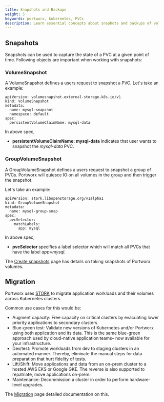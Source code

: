 ```yaml
---
title: Snapshots and Backups
weight: 5
keywords: portworx, kubernetes, PVCs
description: Learn essential concepts about snaphots and backups of volumes on Kubernetes
---
```


## Snapshots

Snapshots can be used to capture the state of a PVC at a given point of time. Following objects are important when working with snapshots:

### VolumeSnapshot

A VolumeSnapshot defines a users request to snapshot a PVC. Let's take an example:

```text
apiVersion: volumesnapshot.external-storage.k8s.io/v1
kind: VolumeSnapshot
metadata:
  name: mysql-snapshot
  namespace: default
spec:
  persistentVolumeClaimName: mysql-data
```

In above spec,

* **persistentVolumeClaimName: mysql-data** indicates that user wants to snapshot the *mysql-data* PVC.

### GroupVolumeSnapshot

A GroupVolumeSnapshot defines a users request to snapshot a group of PVCs. Portworx will quiesce IO on all volumes in the group and then trigger the snapshot.

Let's take an example:

```text
apiVersion: stork.libopenstorage.org/v1alpha1
kind: GroupVolumeSnapshot
metadata:
  name: mysql-group-snap
spec:
  pvcSelector:
    matchLabels:
      app: mysql
```

In above spec,

* **pvcSelector** specifies a label selector which will match all PVCs that have the label *app=mysql*.

The [Create snapshots](/portworx-install-with-kubernetes/storage-operations/create-snapshots/) page has details on taking snapshots of Portworx volumes.

## Migration

Portworx uses [STORK](https://github.com/libopenstorage/stork) to migrate application workloads and their volumes across Kubernetes clusters.

Common use cases for this would be:

* Augment capacity: Free capacity on critical clusters by evacuating lower priority applications to secondary clusters.
* Blue-green test: Validate new versions of Kubernetes and/or Portworx using both application and its data. This is the same blue-green approach used by cloud-native application teams– now available for your infrastructure.
* Dev/test: Promote workloads from dev to staging clusters in an automated manner. Thereby, eliminate the manual steps for data preparation that hurt fidelity of tests.
* Lift/Shift: Move applications and data from an on-prem cluster to a hosted AWS EKS or Google GKE. The reverse is also supported to repatriate, move applications on-prem.
* Maintenance: Decommission a cluster in order to perform hardware-level upgrades.

The [Migration](/concepts/migration) page detailed documentation on this.